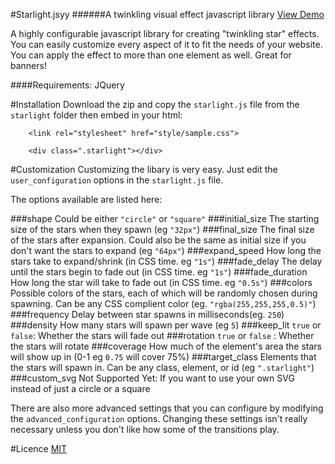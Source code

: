 #Starlight.jsyy
######A twinkling visual effect javascript library [View Demo](http://sergei1152.github.io/Starlight.js/)

A highly configurable javascript library for creating "twinkling star" effects. You can easily customize
every aspect of it to fit the needs of your website. You can apply the effect to more than one element as well.
Great for banners!

####Requirements: JQuery

#Installation
Download the zip and copy the `starlight.js` file from the `starlight` folder then embed in your html: 
```
	<link rel="stylesheet" href="style/sample.css">

	<div class=".starlight"></div>
```

#Customization
Customizing the libary is very easy. Just edit the `user_configuration` options in the 
`starlight.js` file.

The options available are listed here:

###shape
Could be either `"circle"` or `"square"`
###initial_size
The starting size of the stars when they spawn (eg `"32px"`)
###final_size
The final size of the stars after expansion. Could also be the same as initial size if you don't want the stars to expand (eg `"64px"`)
###expand_speed
How long the stars take to expand/shrink (in CSS time. eg `"1s"`)
###fade_delay
The delay until the stars begin to fade out (in CSS time. eg `"1s"`)
###fade_duration
How long the star will take to fade out (in CSS time. eg `"0.5s"`)
###colors
Possible colors of the stars, each of which will be randomly chosen during spawning.  Can be any CSS complient color (eg. `"rgba(255,255,255,0.5)"`)
###frequency
Delay between star spawns in milliseconds(eg. `250`)
###density
How many stars will spawn per wave (eg `5`)
###keep_lit
`true` or `false`: Whether the stars will fade out
###rotation
`true` or `false` : Whether the stars will rotate
###coverage
How much of the element's area the stars will show up in (0-1 eg `0.75` will cover 75%)
###target_class
Elements that the stars will spawn in. Can be any class, element, or id (eg `".starlight"`)
###custom_svg
Not Supported Yet: If you want to use your own SVG instead of just a circle or a square

There are also more advanced settings that you can configure by modifying the `advanced_configuration` options.
Changing these settings isn't really necessary unless you don't like how some of the transitions play.

#Licence
[MIT](https://raw.githubusercontent.com/sergei1152/Starlight.js/master/LICENCE)
